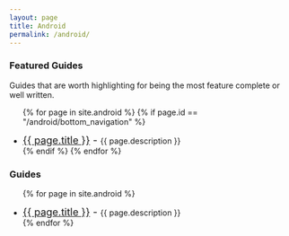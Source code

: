```yaml
---
layout: page
title: Android
permalink: /android/
---
```

### Featured Guides
Guides that are worth highlighting for being the most feature complete or well written.
<ul>

{% for page in site.android %}
  {% if page.id == "/android/bottom_navigation" %}
    <li>
      <span style="font-size: 18px;"><a href="{{ page.url }}">{{ page.title }}</a> - </span>
      <span>{{ page.description }}</span>
    </li>
  {% endif %}
{% endfor %}

</ul>


### Guides
<ul>

{% for page in site.android %}
  <li>
    <span style="font-size: 18px;"><a href="{{ page.url }}">{{ page.title }}</a> - </span>
    <span>{{ page.description }}</span>
  </li>
{% endfor %}

</ul>
